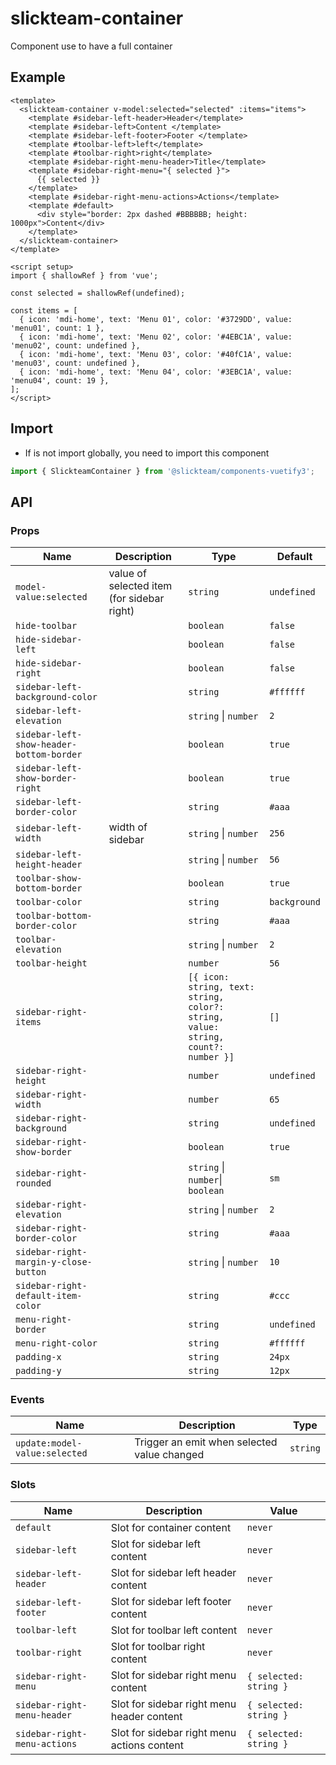 # slickteam-container

Component use to have a full container

## Example

```vue
<template>
  <slickteam-container v-model:selected="selected" :items="items">
    <template #sidebar-left-header>Header</template>
    <template #sidebar-left>Content </template>
    <template #sidebar-left-footer>Footer </template>
    <template #toolbar-left>left</template>
    <template #toolbar-right>right</template>
    <template #sidebar-right-menu-header>Title</template>
    <template #sidebar-right-menu="{ selected }">
      {{ selected }}
    </template>
    <template #sidebar-right-menu-actions>Actions</template>
    <template #default>
      <div style="border: 2px dashed #BBBBBB; height: 1000px">Content</div>
    </template>
  </slickteam-container>
</template>

<script setup>
import { shallowRef } from 'vue';

const selected = shallowRef(undefined);

const items = [
  { icon: 'mdi-home', text: 'Menu 01', color: '#3729DD', value: 'menu01', count: 1 },
  { icon: 'mdi-home', text: 'Menu 02', color: '#4EBC1A', value: 'menu02', count: undefined },
  { icon: 'mdi-home', text: 'Menu 03', color: '#40fC1A', value: 'menu03', count: undefined },
  { icon: 'mdi-home', text: 'Menu 04', color: '#3EBC1A', value: 'menu04', count: 19 },
];
</script>
```

## Import

- If is not import globally, you need to import this component

```js
import { SlickteamContainer } from '@slickteam/components-vuetify3';
```

## API

### Props

| Name                                     | Description                                | Type                                                                              | Default      |
| ---------------------------------------- | ------------------------------------------ | --------------------------------------------------------------------------------- | ------------ |
| `model-value:selected`                   | value of selected item (for sidebar right) | `string`                                                                          | `undefined`  |
| `hide-toolbar`                           |                                            | `boolean`                                                                         | `false`      |
| `hide-sidebar-left`                      |                                            | `boolean`                                                                         | `false`      |
| `hide-sidebar-right`                     |                                            | `boolean`                                                                         | `false`      |
| `sidebar-left-background-color`          |                                            | `string`                                                                          | `#ffffff`    |
| `sidebar-left-elevation`                 |                                            | `string` \| `number`                                                              | `2`          |
| `sidebar-left-show-header-bottom-border` |                                            | `boolean`                                                                         | `true`       |
| `sidebar-left-show-border-right`         |                                            | `boolean`                                                                         | `true`       |
| `sidebar-left-border-color`              |                                            | `string`                                                                          | `#aaa`       |
| `sidebar-left-width`                     | width of sidebar                           | `string` \| `number`                                                              | `256`        |
| `sidebar-left-height-header`             |                                            | `string` \| `number`                                                              | `56`         |
| `toolbar-show-bottom-border`             |                                            | `boolean`                                                                         | `true`       |
| `toolbar-color`                          |                                            | `string`                                                                          | `background` |
| `toolbar-bottom-border-color`            |                                            | `string`                                                                          | `#aaa`       |
| `toolbar-elevation`                      |                                            | `string` \| `number`                                                              | `2`          |
| `toolbar-height`                         |                                            | `number`                                                                          | `56`         |
| `sidebar-right-items`                    |                                            | `[{ icon: string, text: string, color?: string, value: string, count?: number }]` | `[]`         |
| `sidebar-right-height`                   |                                            | `number`                                                                          | `undefined`  |
| `sidebar-right-width`                    |                                            | `number`                                                                          | `65`         |
| `sidebar-right-background`               |                                            | `string`                                                                          | `undefined`  |
| `sidebar-right-show-border`              |                                            | `boolean`                                                                         | `true`       |
| `sidebar-right-rounded`                  |                                            | `string` \| `number`\| `boolean`                                                  | `sm`         |
| `sidebar-right-elevation`                |                                            | `string` \| `number`                                                              | `2`          |
| `sidebar-right-border-color`             |                                            | `string`                                                                          | `#aaa`       |
| `sidebar-right-margin-y-close-button`    |                                            | `string` \| `number`                                                              | `10`         |
| `sidebar-right-default-item-color`       |                                            | `string`                                                                          | `#ccc`       |
| `menu-right-border`                      |                                            | `string`                                                                          | `undefined`  |
| `menu-right-color`                       |                                            | `string`                                                                          | `#ffffff`    |
| `padding-x`                              |                                            | `string`                                                                          | `24px`       |
| `padding-y`                              |                                            | `string`                                                                          | `12px`       |

### Events

| Name                          | Description                                 | Type     |
| ----------------------------- | ------------------------------------------- | -------- |
| `update:model-value:selected` | Trigger an emit when selected value changed | `string` |

### Slots

| Name                         | Description                                 | Value                  |
| ---------------------------- | ------------------------------------------- | ---------------------- |
| `default`                    | Slot for container content                  | `never`                |
| `sidebar-left`               | Slot for sidebar left content               | `never`                |
| `sidebar-left-header`        | Slot for sidebar left header content        | `never`                |
| `sidebar-left-footer`        | Slot for sidebar left footer content        | `never`                |
| `toolbar-left`               | Slot for toolbar left content               | `never`                |
| `toolbar-right`              | Slot for toolbar right content              | `never`                |
| `sidebar-right-menu`         | Slot for sidebar right menu content         | `{ selected: string }` |
| `sidebar-right-menu-header`  | Slot for sidebar right menu header content  | `{ selected: string }` |
| `sidebar-right-menu-actions` | Slot for sidebar right menu actions content | `{ selected: string }` |
